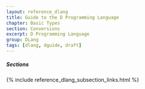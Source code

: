 ```yaml
---
layout: reference_dlang
title: Guide to the D Programming Language
chapter: Basic Types
section: Conversions
excerpt: D Programming Language
group: DLang
tags: [dlang, dguide, draft]
---
```


##### Sections
{% include reference_dlang_subsection_links.html %}